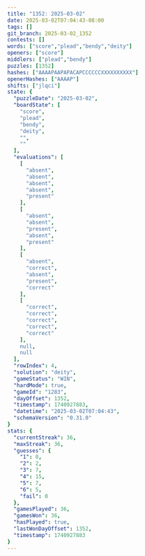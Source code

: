 ```yaml
---
title: "1352: 2025-03-02"
date: 2025-03-02T07:04:43-08:00
tags: []
git_branch: 2025-03-02_1352
contests: []
words: ["score","plead","bendy","deity"]
openers: ["score"]
middlers: ["plead","bendy"]
puzzles: [1352]
hashes: ["AAAAPAAPAPACAPCCCCCCXXXXXXXXXX"]
openerHashes: ["AAAAP"]
shifts: ["jlqci"]
state: {
  "puzzleDate": "2025-03-02",
  "boardState": [
    "score",
    "plead",
    "bendy",
    "deity",
    "",
    ""
  ],
  "evaluations": [
    [
      "absent",
      "absent",
      "absent",
      "absent",
      "present"
    ],
    [
      "absent",
      "absent",
      "present",
      "absent",
      "present"
    ],
    [
      "absent",
      "correct",
      "absent",
      "present",
      "correct"
    ],
    [
      "correct",
      "correct",
      "correct",
      "correct",
      "correct"
    ],
    null,
    null
  ],
  "rowIndex": 4,
  "solution": "deity",
  "gameStatus": "WIN",
  "hardMode": true,
  "gameId": "1283",
  "dayOffset": 1352,
  "timestamp": 1740927883,
  "datetime": "2025-03-02T07:04:43",
  "schemaVersion": "0.31.0"
}
stats: {
  "currentStreak": 36,
  "maxStreak": 36,
  "guesses": {
    "1": 0,
    "2": 2,
    "3": 7,
    "4": 15,
    "5": 7,
    "6": 5,
    "fail": 0
  },
  "gamesPlayed": 36,
  "gamesWon": 36,
  "hasPlayed": true,
  "lastWonDayOffset": 1352,
  "timestamp": 1740927883
}
---
```

<!-- more -->
